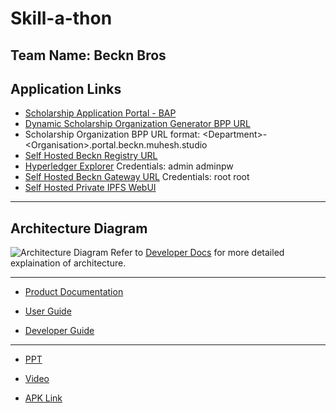 # Skill-a-thon

## Team Name: Beckn Bros

## Application Links

* [Scholarship Application Portal - BAP](https://beckn.muhesh.studio)
* [Dynamic Scholarship Organization Generator BPP URL](https://portal.beckn.muhesh.studio)
* Scholarship Organization BPP URL format: \<Department>-\<Organisation>.portal.beckn.muhesh.studio
* [Self Hosted Beckn Registry URL](https://beckn-registry.captainirs.dev)
* [Hyperledger Explorer](https://explorer.escholar.captainirs.dev) Credentials: admin adminpw
* [Self Hosted Beckn Gateway URL](https://beckn-gateway.captainirs.dev) Credentials: root root
* [Self Hosted Private IPFS WebUI](https://ipfs.escholar.captainirs.dev/webui)
___

## Architecture Diagram
![Architecture Diagram](https://imgur.com/CMd4tQN.jpeg)
Refer to [Developer Docs](./ProductDocs.md#workflow) for more detailed explaination of architecture.
___
* [Product Documentation](./ProductDocs.md)

* [User Guide](./UserDocs.md)

* [Developer Guide](./DeveloperDocs.md)

___

* [PPT](https://docs.google.com/presentation/d/18y_LoISWXJUuSqVm3mdega1BUTddBxRCcb1S5s8ED-I/edit#slide=id.g147580c8065_2_0)

* [Video](https://drive.google.com/drive/folders/1ovwbezZg6AAnCmlVOdpQfIib19AvRP1z?usp=share_link)

* [APK Link](https://drive.google.com/drive/folders/1ovwbezZg6AAnCmlVOdpQfIib19AvRP1z?usp=share_link)